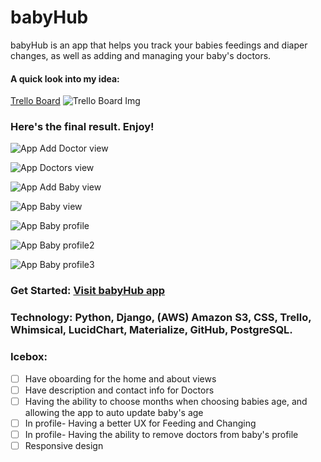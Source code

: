 # babyHub

babyHub is an app that helps you track your babies feedings and diaper changes, as well as adding and managing your baby's doctors.


#### A quick look into my idea: 
[Trello Board](https://trello.com/b/yPculj0T/babyhub) 
![Trello Board Img](https://i.imgur.com/gD4gEir.png)   


### Here's the final result. Enjoy!

![App Add Doctor view](https://i.imgur.com/YWYFjXR.png)

![App Doctors view](https://i.imgur.com/jnAB4AS.png)

![App Add Baby view](https://i.imgur.com/L1ehLuj.png)

![App Baby view](https://i.imgur.com/2RmaUOm.png)

![App Baby profile](https://i.imgur.com/cCbpr1x.png)

![App Baby profile2](https://i.imgur.com/xUN3T46.png)

![App Baby profile3](https://i.imgur.com/QEp6AuK.png)

### Get Started: [Visit babyHub app](https://baby-hub.herokuapp.com/accounts/login/)

### Technology: Python, Django, (AWS) Amazon S3, CSS, Trello, Whimsical, LucidChart, Materialize, GitHub, PostgreSQL.


### Icebox:
- [ ] Have oboarding for the home and about views  
- [ ] Have description and contact info for Doctors
- [ ] Having the ability to choose months when choosing babies age, and allowing the app to auto update baby's age
- [ ] In profile- Having a better UX for Feeding and Changing
- [ ] In profile- Having the ability to remove doctors from baby's profile
- [ ] Responsive design
